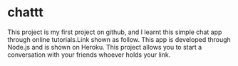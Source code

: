 # chattt
This project is my first project on github, and I learnt this simple chat app through online tutorials.Link shown as follow.
This app is developed through Node.js and is shown on Heroku. 
This project allows you to start a conversation with your friends whoever holds your link.
